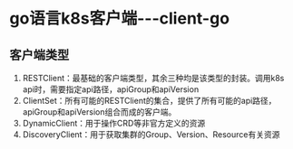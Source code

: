 # go语言k8s客户端---client-go


## 客户端类型
1. RESTClient：最基础的客户端类型，其余三种均是该类型的封装。调用k8s api时，需要指定api路径，apiGroup和apiVersion
2. ClientSet：所有可能的RESTClient的集合，提供了所有可能的api路径，apiGroup和apiVersion组合而成的客户端。
3. DynamicClient：用于操作CRD等非官方定义的资源
4. DiscoveryClient：用于获取集群的Group、Version、Resource有关资源